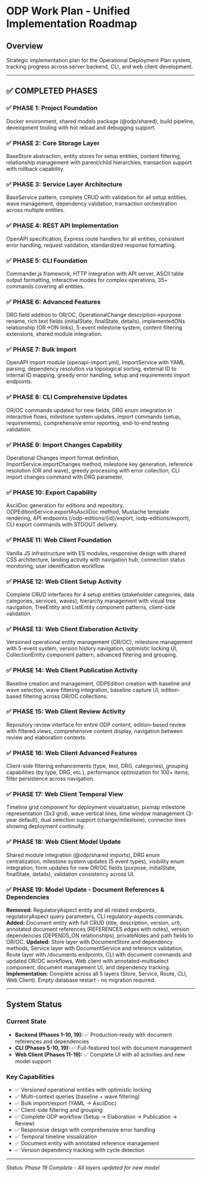 # ODP Work Plan - Unified Implementation Roadmap

## Overview
Strategic implementation plan for the Operational Deployment Plan system, tracking progress across server backend, CLI, and web client development.

---

## ✅ COMPLETED PHASES

### ✅ PHASE 1: Project Foundation
Docker environment, shared models package (@odp/shared), build pipeline, development tooling with hot reload and debugging support.

### ✅ PHASE 2: Core Storage Layer
BaseStore abstraction, entity stores for setup entities, content filtering, relationship management with parent/child hierarchies, transaction support with rollback capability.

### ✅ PHASE 3: Service Layer Architecture
BaseService pattern, complete CRUD with validation for all setup entities, wave management, dependency validation, transaction orchestration across multiple entities.

### ✅ PHASE 4: REST API Implementation
OpenAPI specification, Express route handlers for all entities, consistent error handling, request validation, standardized response formatting.

### ✅ PHASE 5: CLI Foundation
Commander.js framework, HTTP integration with API server, ASCII table output formatting, interactive modes for complex operations, 35+ commands covering all entities.

### ✅ PHASE 6: Advanced Features
DRG field addition to OR/OC, OperationalChange description→purpose rename, rich text fields (initialState, finalState, details), implementedONs relationship (OR→ON links), 5-event milestone system, content filtering extensions, shared module integration.

### ✅ PHASE 7: Bulk Import
OpenAPI import module (openapi-import.yml), ImportService with YAML parsing, dependency resolution via topological sorting, external ID to internal ID mapping, greedy error handling, setup and requirements import endpoints.

### ✅ PHASE 8: CLI Comprehensive Updates
OR/OC commands updated for new fields, DRG enum integration in interactive flows, milestone system updates, import commands (setup, requirements), comprehensive error reporting, end-to-end testing validation.

### ✅ PHASE 9: Import Changes Capability
Operational Changes import format definition, ImportService.importChanges method, milestone key generation, reference resolution (OR and wave), greedy processing with error collection, CLI import changes command with DRG parameter.

### ✅ PHASE 10: Export Capability
AsciiDoc generation for editions and repository, ODPEditionService.exportAsAsciiDoc method, Mustache template rendering, API endpoints (/odp-editions/{id}/export, /odp-editions/export), CLI export commands with STDOUT delivery.

### ✅ PHASE 11: Web Client Foundation
Vanilla JS infrastructure with ES modules, responsive design with shared CSS architecture, landing activity with navigation hub, connection status monitoring, user identification workflow.

### ✅ PHASE 12: Web Client Setup Activity
Complete CRUD interfaces for 4 setup entities (stakeholder categories, data categories, services, waves), hierarchy management with visual tree navigation, TreeEntity and ListEntity component patterns, client-side validation.

### ✅ PHASE 13: Web Client Elaboration Activity
Versioned operational entity management (OR/OC), milestone management with 5-event system, version history navigation, optimistic locking UI, CollectionEntity component pattern, advanced filtering and grouping.

### ✅ PHASE 14: Web Client Publication Activity
Baseline creation and management, ODPEdition creation with baseline and wave selection, wave filtering integration, baseline capture UI, edition-based filtering across OR/OC collections.

### ✅ PHASE 15: Web Client Review Activity
Repository review interface for entire ODP content, edition-based review with filtered views, comprehensive content display, navigation between review and elaboration contexts.

### ✅ PHASE 16: Web Client Advanced Features
Client-side filtering enhancements (type, text, DRG, categories), grouping capabilities (by type, DRG, etc.), performance optimization for 100+ items, filter persistence across navigation.

### ✅ PHASE 17: Web Client Temporal View
Timeline grid component for deployment visualization, pixmap milestone representation (3x3 grid), wave vertical lines, time window management (3-year default), dual selection support (change/milestone), connector lines showing deployment continuity.

### ✅ PHASE 18: Web Client Model Update
Shared module integration (@odp/shared imports), DRG enum centralization, milestone system updates (5 event types), visibility enum integration, form updates for new OR/OC fields (purpose, initialState, finalState, details), validation consistency across UI.

### ✅ PHASE 19: Model Update - Document References & Dependencies
**Removed:** RegulatoryAspect entity and all related endpoints, regulatoryAspect query parameters, CLI regulatory-aspects commands.
**Added:** Document entity with full CRUD (title, description, version, url), annotated document references (REFERENCES edges with notes), version dependencies (DEPENDS_ON relationships), privateNotes and path fields to OR/OC.
**Updated:** Store layer with DocumentStore and dependency methods, Service layer with DocumentService and reference validation, Route layer with /documents endpoints, CLI with document commands and updated OR/OC workflows, Web client with annotated-multiselect component, document management UI, and dependency tracking.
**Implementation:** Complete across all 5 layers (Store, Service, Route, CLI, Web Client). Empty database restart - no migration required.

---

## System Status

### Current State
- **Backend (Phases 1-10, 19):** ✅ Production-ready with document references and dependencies
- **CLI (Phases 5-10, 19):** ✅ Full-featured tool with document management
- **Web Client (Phases 11-19):** ✅ Complete UI with all activities and new model support

### Key Capabilities
- ✅ Versioned operational entities with optimistic locking
- ✅ Multi-context queries (baseline + wave filtering)
- ✅ Bulk import/export (YAML → AsciiDoc)
- ✅ Client-side filtering and grouping
- ✅ Complete ODP workflow (Setup → Elaboration → Publication → Review)
- ✅ Responsive design with comprehensive error handling
- ✅ Temporal timeline visualization
- ✅ Document entity with annotated reference management
- ✅ Version dependency tracking with cycle detection

---

*Status: Phase 19 Complete - All layers updated for new model*